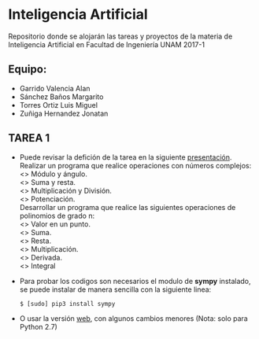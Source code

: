 # Inteligencia Artificial

Repositorio donde se alojarán las tareas y proyectos de la materia de Inteligencia Artificial en Facultad de Ingeniería UNAM 2017-1

## Equipo:
* Garrido Valencia Alan
* Sánchez Baños Margarito
* Torres Ortiz Luis Miguel
* Zuñiga Hernandez Jonatan

## TAREA 1
* Puede revisar la defición de la tarea en la siguiente [presentación](http://dicyg.fi-c.unam.mx:8080/lalo/ia/presentaciones/introduccion-a-la-inteligencia-artificial#page=1).  
        Realizar un programa que realice operaciones con números complejos:  
           <> Módulo y ángulo.  
           <> Suma y resta.  
           <> Multiplicación y División.  
           <> Potenciación.  
        Desarrollar un programa que realice las siguientes operaciones de polinomios de grado n:  
           <> Valor en un punto.  
           <> Suma.  
           <> Resta.  
           <> Multiplicación.  
           <> Derivada.  
           <> Integral

* Para probar los codigos son necesarios el modulo de **sympy** instalado, se puede
     instalar de manera sencilla con la siguiente linea:

    ```
    $ [sudo] pip3 install sympy
    ```
* O usar la versión [web](http://live.sympy.org/), con algunos cambios menores (Nota: solo para Python 2.7)
